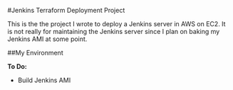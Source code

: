 #Jenkins Terraform Deployment Project

This is the the project I wrote to deploy a Jenkins server in AWS on EC2. It is not really for maintaining the 
Jenkins server since I plan on baking my Jenkins AMI at some point.


##My Environment



**To Do:** 
* Build Jenkins AMI